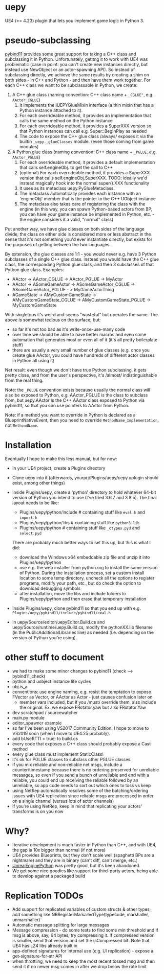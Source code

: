 # uepy

UE4 (>= 4.23) plugin that lets you implement game logic in Python 3.

# pseudo-subclassing
[pybind11](https://github.com/pybind/pybind11) provides some great support for taking a C++ class and subclassing it in Python. Unfortunately,
getitng it to work with UE4 was problematic (case in point: you can't create new instances directly, but instead use NewObject or an
actor-spawning API). So instead of subclassing directly, we achieve the same results by creating a shim on both sides - in C++ and Python -
and then have them work together. For each C++ class we want to be subclassable in Python, we create:

1. A C++ glue class (naming convention: C++ class name + `_CGLUE"`, e.g. `AActor_CGLUE`)
    1. It implements the IUEPYGlueMixin interface (a thin mixin that has a Python instance attached to it).
    1. For each overrideable method, it provides an implementation that calls the same method on the Python instance
    1. For each overrideable method, it provides a SuperXXX version so that Python instances can call e.g. Super::BeginPlay as needed
    1. The code to expose the C++ glue class /always/ exposes it via the builtin `_uepy._glueClasses` module. (even those coming from game modules)
1. A Python glue class (naming convention: C++ class name + `_PGLUE`, e.g. `AActor_PGLUE`)
    1. For each overrideable method, it provides a default implementation that calls self.engineObj.<that method> to get the call to C++
    1. (optional) For each overrideable method, it provides a SuperXXX version that calls self.engineObj.SuperXXX. TODO: ideally we'd instead magically hook into the normal super().XXX functionality
    1. It uses as its metaclass uepy.PyGlueMetaclass.
    1. The metaclass automatically provides each instance with an 'engineObj' member that is the pointer to the C++ UObject instance
    1. The metaclass also takes care of registering the class with the engine (in this way, you can spawn Python-based actors from BP, you can have your game instance be implemented in Python, etc. - the engine considers it a valid, "normal" class)

Put another way, we have glue classes on both sides of the language divide; the class on either side is considered more or less abstract
in the sense that it's not something you'd ever instantiate directly, but exists for the purposes of getting between the two languages.

By extension, the glue classes are 1:1 - you would never e.g. have 3 Python subclasses of a single C++ glue class. Instead you would have
the C++ glue class, the corresponding Python glue class, and then 3 subclasses of that Python glue class. Examples:

- AActor -> AActor_CGLUE -> AActor_PGLUE -> MyActor
- AActor -> ASomeGameActor -> ASomeGameActor_CGLUE -> ASomeGameActor_PGLUE - > MyGameActorThing
- AGameState -> AMyCustomGameState -> AMyCustomGameState_CGLUE -> AMyCustomGameState_PGLUE -> MyCustomGameState

With singletons it's weird and seems "wasteful" but operates the same. The above is somewhat tedious on the surface, but:

- so far it's not too bad as it's write-once-use-many code
- over time we should be able to have better macros and even some automation that generates most or even all of it (it's all pretty boilerplate stuff)
- there are usually a very small number of glue classes (e.g. once you create glue AActor, you could have hundreds of different actor classes in Python all using it)

Net result: even though we don't have true Python subclassing, it gets pretty close, and from the user's perspective, it's /almost/ indistinguishable from the real thing.

Note: the `_PGLUE` convention exists because usually the normal class will also be exposed to Python, e.g. AActor_PGLUE is the class to subclass from,
but uepy.AActor is the C++ AActor class exposed to Python via pybind11, so that you can use pointers to AActor from Python.

Note: if a method you want to override in Python is declared as a BlueprintNativeEvent, then you need to override `MethodName_Implementation`, not `MethondName`.

# Installation

Eventually I hope to make this less manual, but for now:

- In your UE4 project, create a Plugins directory
- Clone uepy into it (afterwards, yourprj/Plugins/uepy/uepy.uplugin should exist, among other things)
- Inside Plugins/uepy, create a 'python' directory to hold whatever 64-bit version of Python you intend to use (I've tried 3.6.7 and 3.8.5). The final layout needs to be like:
    - Plugins/uepy/python/include # containing stuff like `eval.h` and `import.h`
    - Plugins/uepy/python/libs # containing stuff like `python3.lib`
    - Plugins/uepy/python # containing stuff like `_ctypes.pyd` and `select.pyd`

    There are probably much better ways to set this up, but this is what I did:
    - download the Windows x64 embeddable zip file and unzip it into Plugins/uepy/python
    - use e.g. the web installer from python.org to install the same version of Python. During the installation process, set a custom install location to some temp directory, uncheck all the options to register programs, modify your path, etc., but do check the option to download debugging symbols
    - after installation, move the libs and include folders to Plugins/uepy/python and then erase that temporary installation
- Inside Plugins/uepy, clone pybind11 so that you end up with e.g. `Plugins/uepy/pybind11/include/pybind11/eval.h`
- In uepy/Source/editor/uepyEditor.Build.cs and uepy/Source/runtime/uepy.Build.cs, modify the pythonXX.lib filename (in the PublicAdditionalLibraries line) as needed (i.e. depending on the version of Python you're using).

# other stuff to document

- we had to make some minor changes to pybind11 (check --> pybind11_check)
- python and uobject instance life cycles
- obj.is_a
- conventions: use engine naming, e.g. resist the temptation to expose FVector as Vector, or AActor as Actor - just causes confusion later on
    - member vars included, but if you /must/ override them, also include the original. Ex: we expose FRotator.yaw but also FRotator.Yaw
- dev scratchpad / sourcewatcher
- main.py module
- editor_spawner example
- so far I've been using VS2017 Community Edition. I hope to move to VS2019 soon (when I move to UE4.25 probably).
- add bUseRTTI = true; to build.cs
- every code that exposes a C++ class should probably expose a Cast method
- every glue class must implement StaticClass!
- it's ok for PGLUE classes to subclass other PGLUE classes
- if you mix reliable and non-reliable net msgs, include a counter/timestamp because there is no ordering preserved for unreliable messages, so even if you send a bunch of unreliable and end with a reliable, you could end up receiving the reliable followed by an unreliable, so app code needs to sort out which ones to toss vs keep
- using NetRep automatically resolves some of the batching/ordering issues with UE4 replication since reliable msgs are processed in order on a single channel (versus lots of actor channels)
- if you're using NetRep, keep in mind that replicating your actors' transforms is on you now

# Why?

- Iterative development is much faster in Python than C++, and with UE4, the gap is 10x bigger than normal (if not more)
- UE4 provides Blueprints, but they don't scale well (spaghetti BPs are a nightmare) and they are in binary (can't diff, can't merge, etc.)
- [UnrealEnginePython](https://github.com/20tab/UnrealEnginePython) was pretty good, but it's been abandoned.
- We get some nice goodies like support for third-party actors, being able to develop against a packaged build

# Replication TODOs

- Add support for replicated variables of custom structs & other types; add something like NRRegisterMarsalledType(typecode, marshaller, unmarshaller)
- Automatic message splitting for large messages
- Message compression - do some tests to find some min threshold and if msg is above, say, 64 bytes, try compressing it. If compressed version is smaller, send that version and set the isCompressed bit. Note that UE4 has LZ4 libs already built in.
- app-defined signatures for internal use (e.g. UI replication) - expose a get-signature-for-str API
- when throttling, we need to keep the most recent tossed msg and then send it if no newer msg comes in after we drop below the rate limit



